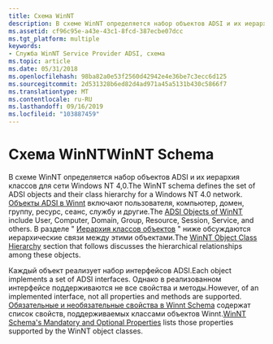 ```yaml
---
title: Схема WinNT
description: В схеме WinNT определяется набор объектов ADSI и их иерархия классов для сети Windows NT 4,0.
ms.assetid: cf96c95e-a43e-43c1-8fcd-387ecbe07dcc
ms.tgt_platform: multiple
keywords:
- Служба WinNT Service Provider ADSI, схема
ms.topic: article
ms.date: 05/31/2018
ms.openlocfilehash: 98ba82a0e53f2560d42942e4e36be7c3ecc6d125
ms.sourcegitcommit: 2d531328b6ed82d4ad971a45a5131b430c5866f7
ms.translationtype: MT
ms.contentlocale: ru-RU
ms.lasthandoff: 09/16/2019
ms.locfileid: "103887459"
---
```

# <a name="winnt-schema"></a><span data-ttu-id="d7155-104">Схема WinNT</span><span class="sxs-lookup"><span data-stu-id="d7155-104">WinNT Schema</span></span>

<span data-ttu-id="d7155-105">В схеме WinNT определяется набор объектов ADSI и их иерархия классов для сети Windows NT 4,0.</span><span class="sxs-lookup"><span data-stu-id="d7155-105">The WinNT schema defines the set of ADSI objects and their class hierarchy for a Windows NT 4.0 network.</span></span> <span data-ttu-id="d7155-106">[Объекты ADSI в Winnt](adsi-objects-of-winnt.md) включают пользователя, компьютер, домен, группу, ресурс, сеанс, службу и другие.</span><span class="sxs-lookup"><span data-stu-id="d7155-106">The [ADSI Objects of WinNT](adsi-objects-of-winnt.md) include User, Computer, Domain, Group, Resource, Session, Service, and others.</span></span> <span data-ttu-id="d7155-107">В разделе " [Иерархия классов объектов](winnt-object-class-hierarchy.md) " ниже обсуждаются иерархические связи между этими объектами.</span><span class="sxs-lookup"><span data-stu-id="d7155-107">The [WinNT Object Class Hierarchy](winnt-object-class-hierarchy.md) section that follows discusses the hierarchical relationships among these objects.</span></span>

<span data-ttu-id="d7155-108">Каждый объект реализует набор интерфейсов ADSI.</span><span class="sxs-lookup"><span data-stu-id="d7155-108">Each object implements a set of ADSI interfaces.</span></span> <span data-ttu-id="d7155-109">Однако в реализованном интерфейсе поддерживаются не все свойства и методы.</span><span class="sxs-lookup"><span data-stu-id="d7155-109">However, of an implemented interface, not all properties and methods are supported.</span></span> <span data-ttu-id="d7155-110">[Обязательные и необязательные свойства в Winnt Schema](winnt-schemaampaposs-mandatory-and-optional-properties.md) содержат список свойств, поддерживаемых классами объектов Winnt.</span><span class="sxs-lookup"><span data-stu-id="d7155-110">[WinNT Schema's Mandatory and Optional Properties](winnt-schemaampaposs-mandatory-and-optional-properties.md) lists those properties supported by the WinNT object classes.</span></span>

 

 




